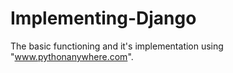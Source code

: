 # Implementing-Django
The basic functioning and it's implementation using "www.pythonanywhere.com".
